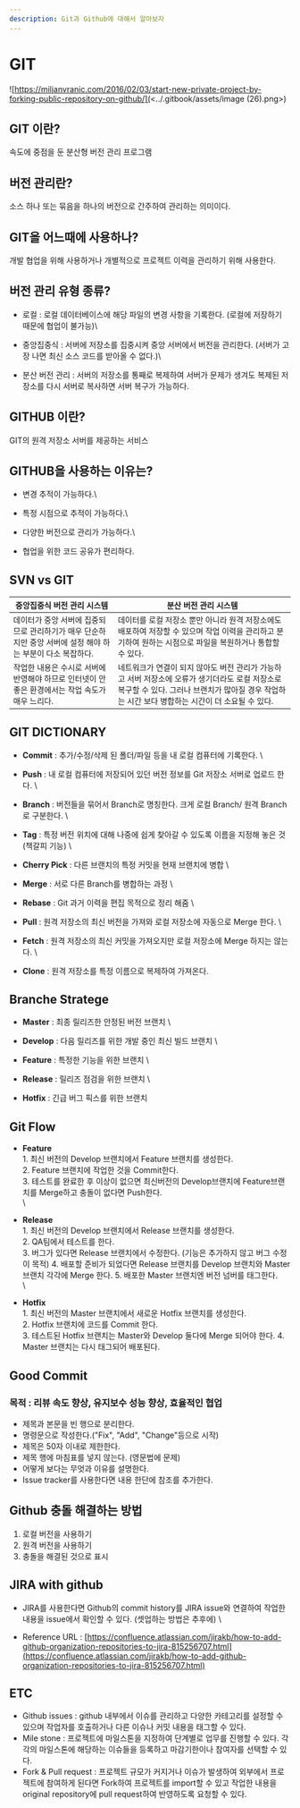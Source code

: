 ```yaml
---
description: Git과 Github에 대해서 알아보자
---
```


# GIT

![https://miljanvranic.com/2016/02/03/start-new-private-project-by-forking-public-repository-on-github/](<../.gitbook/assets/image (26).png>)

## GIT 이란?

속도에 중점을 둔 분산형 버전 관리 프로그램

## 버전 관리란?

소스 하나 또는 묶음을 하나의 버전으로 간주하여 관리하는 의미이다.

## GIT을 어느때에 사용하나?

개발 협업을 위해 사용하거나 개별적으로 프로젝트 이력을 관리하기 위해 사용한다.&#x20;

## 버전 관리 유형 종류?

* 로컬 : 로컬 데이터베이스에 해당 파일의 변경 사항을 기록한다. (로컬에 저장하기 때문에 협업이 불가능)\

* 중앙집중식 : 서버에 저장소를 집중시켜 중앙 서버에서 버전을 관리한다. (서버가 고장 나면 최신 소스 코드를 받아올 수 없다.)\

* 분산 버전 관리 : 서버의 저장소를 통째로 복제하여 서버가 문제가 생겨도 복제된 저장소를 다시 서버로 복사하면 서버 복구가 가능하다.

## GITHUB 이란?

GIT의 원격 저장소 서버를 제공하는 서비스

## GITHUB을 사용하는 이유는?

* 변경 추적이 가능하다.\

* 특정 시점으로 추적이 가능하다.\

* 다양한 버전으로 관리가 가능하다.\

* 협업을 위한 코드 공유가 편리하다.

## SVN vs GIT

| 중앙집중식 버전 관리 시스템                                               | 분산 버전 관리 시스템                                                                                                     |
| ------------------------------------------------------------- | ---------------------------------------------------------------------------------------------------------------- |
| 데이터가 중앙 서버에 집중되므로 관리하기가 매우 단순하지만 중앙 서버에 설정 해야 하는 부분이 다소 복잡하다. | 데이터를 로컬 저장소 뿐만 아니라 원격 저장소에도 배포하여 저장할 수 있으며 작업 이력을 관리하고 분기하여 원하는 시점으로 파일을 복원하거나 통합할 수 있다.                         |
| 작업한 내용은 수시로 서버에 반영해야 하므로 인터넷이 안 좋은 환경에서는 작업 속도가 매우 느리다.       | 네트워크가 연결이 되지 않아도 버전 관리가 가능하고 서버 저장소에 오류가 생기더라도 로컬 저장소로 복구할 수 있다. 그러나 브랜치가 많아질 경우 작업하는 시간 보다 병합하는 시간이 더 소요될 수 있다. |

## GIT DICTIONARY

* **Commit** : 추가/수정/삭제 된 폴더/파일 등을 내 로컬 컴퓨터에 기록한다. \

* **Push** : 내 로컬 컴퓨터에 저장되어 있던 버전 정보를 Git 저장소 서버로 업로드 한다. \

* **Branch** : 버전들을 묶어서 Branch로 명칭한다. 크게 로컬 Branch/ 원격 Branch로 구분한다. \

* **Tag** : 특정 버전 위치에 대해 나중에 쉽게 찾아갈 수 있도록 이름을 지정해 놓은 것(책갈피 기능) \

* **Cherry Pick** : 다른 브랜치의 특정 커밋을 현재 브랜치에 병합 \

* **Merge** : 서로 다른 Branch를 병합하는 과정 \

* **Rebase** : Git 과거 이력을 편집 목적으로 정리 해줌 \

* **Pull** : 원격 저장소의 최신 버전을 가져와 로컬 저장소에 자동으로 Merge 한다. \

* **Fetch** : 원격 저장소의 최신 커밋을 가져오지만 로컬 저장소에 Merge 하지는 않는다. \

* **Clone** : 원격 저장소를 특정 이름으로 복제하여 가져온다.&#x20;

## Branche Stratege

* **Master** : 최종 릴리즈한 안정된 버전 브랜치 \

* **Develop** : 다음 릴리즈를 위한 개발 중인 최신 빌드 브랜치 \

* **Feature** : 특정한 기능을 위한 브랜치 \

* **Release** : 릴리즈 점검을 위한 브랜치 \

* **Hotfix** : 긴급 버그 픽스를 위한 브랜치&#x20;

## Git Flow

* **Feature** \
  &#x20;1\. 최신 버전의 Develop 브랜치에서 Feature 브랜치를 생성한다. \
  &#x20;2\. Feature 브랜치에 작업한 것을 Commit한다. \
  &#x20;3\. 테스트를 완료한 후 이상이 없으면 최신버전의 Develop브랜치에 Feature브랜치를 Merge하고 충돌이 없다면 Push한다. \
  \

* **Release** \
  &#x20;1\. 최신 버전의 Develop 브랜치에서 Release 브랜치를 생성한다. \
  &#x20;2\. QA팀에서 테스트를 한다. \
  &#x20;3\. 버그가 있다면 Release 브랜치에서 수정한다. (기능은 추가하지 않고 버그 수정이 목적) 4. 배포할 준비가 되었다면 Release 브랜치를 Develop 브랜치와 Master 브랜치 각각에 Merge 한다. 5. 배포한 Master 브랜치엔 버전 넘버를 태그한다. \
  \

* **Hotfix** \
  &#x20;1\. 최신 버전의 Master 브랜치에서 새로운 Hotfix 브랜치를 생성한다. \
  &#x20;2\. Hotfix 브랜치에 코드를 Commit 한다. \
  &#x20;3\. 테스트된 Hotfix 브랜치는 Master와 Develop 둘다에 Merge 되어야 한다. 4. Master 브랜치는 다시 태그되어 배포된다.&#x20;

## Good Commit

### 목적 : 리뷰 속도 향상, 유지보수 성능 향상, 효율적인 협업

* 제목과 본문을 빈 행으로 분리한다.&#x20;
* 명령문으로 작성한다.("Fix", "Add", "Change"등으로 시작)&#x20;
* 제목은 50자 이내로 제한한다.&#x20;
* 제목 행에 마침표를 넣지 않는다. (영문법에 문제)
* 어떻게 보다는 무엇과 이유를 설명한다.&#x20;
* Issue tracker를 사용한다면 내용 한단에 참조를 추가한다.&#x20;

## Github 충돌 해결하는 방법

1. 로컬 버전을 사용하기&#x20;
2. 원격 버전을 사용하기&#x20;
3. 충돌을 해결된 것으로 표시&#x20;

## JIRA with github

* JIRA를 사용한다면 Github의 commit history를 JIRA issue와 연결하여 작업한 내용을 issue에서 확인할 수 있다. (셋업하는 방법은 추후에) \

* Reference URL : [https://confluence.atlassian.com/jirakb/how-to-add-github-organization-repositories-to-jira-815256707.html](https://confluence.atlassian.com/jirakb/how-to-add-github-organization-repositories-to-jira-815256707.html)

## ETC

* Github issues : github 내부에서 이슈를 관리하고 다양한 카테고리를 설정할 수 있으며 작업자를 호출하거나 다른 이슈나 커밋 내용을 태그할 수 있다.&#x20;
* Mile stone : 프로젝트에 마일스톤을 지정하여 단계별로 업무를 진행할 수 있다. 각각의 마일스톤에 해당하는 이슈들을 등록하고 마감기한이나 참여자를 선택할 수 있다.&#x20;
* Fork & Pull request : 프로젝트 규모가 커지거나 이슈가 발생하여 외부에서 프로젝트에 참여하게 된다면 Fork하여 프로젝트를 import할 수 있고 작업한 내용을 original repository에 pull request하여 반영하도록 요청할 수 있다.&#x20;
